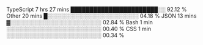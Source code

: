 TypeScript   7 hrs 27 mins   ███████████████████████░░   92.12 %
Other        20 mins         █░░░░░░░░░░░░░░░░░░░░░░░░   04.18 %
JSON         13 mins         ▓░░░░░░░░░░░░░░░░░░░░░░░░   02.84 %
Bash         1 min           ░░░░░░░░░░░░░░░░░░░░░░░░░   00.40 %
CSS          1 min           ░░░░░░░░░░░░░░░░░░░░░░░░░   00.34 %
